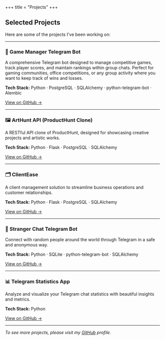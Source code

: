 +++
title = "Projects"
+++

## Selected Projects

Here are some of the projects I've been working on:

---

### 🎾 Game Manager Telegram Bot

A comprehensive Telegram bot designed to manage competitive games,
track player scores, and maintain rankings within group chats.
Perfect for gaming communities, office competitions, or any group
activity where you want to keep track of wins and losses.

**Tech Stack:** Python · PostgreSQL · SQLAlchemy · python-telegram-bot · Alembic

[View on GitHub →](https://github.com/p-forghani/game-manager-bot)

---

### 🖼️ ArtHunt API (ProductHunt Clone)

A RESTful API clone of ProductHunt, designed for showcasing creative
projects and artistic works.

**Tech Stack:** Python · Flask · PostgreSQL · SQLAlchemy

[View on GitHub →](https://github.com/p-forghani/art-gallery-api)

---

### 🗂️ ClientEase

A client management solution to streamline business operations and
customer relationships.

**Tech Stack:** Python · Flask · PostgreSQL · SQLAlchemy

[View on GitHub →](https://github.com/p-forghani/client-ease)

---

### 💬 Stranger Chat Telegram Bot

Connect with random people around the world through Telegram in a
safe and anonymous way.

**Tech Stack:** Python · SQLite · python-telegram-bot · SQLAlchemy

[View on GitHub →](https://github.com/p-forghani/stranger_telegram_bot)

---

### 📊 Telegram Statistics App

Analyze and visualize your Telegram chat statistics with beautiful
insights and metrics.

**Tech Stack:** Python

[View on GitHub →](https://github.com/p-forghani/telegram-statistics)


---

*To see more projects, please visit my [GitHub](https://github.com/p-forghani/) profile.*